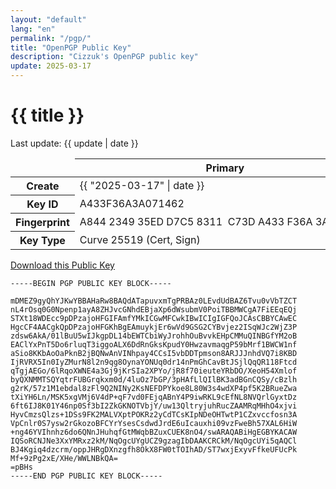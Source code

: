 ```yaml
---
layout: "default"
lang: "en"
permalink: "/pgp/"
title: "OpenPGP Public Key"
description: "Cizzuk's OpenPGP public key"
update: 2025-03-17
---
```


# {{ title }}

Last update: {{ update | date }}

<table>
  <thead>
  <tr>
    <td></td>
    <th>Primary</th>
    <th>Sub</th>
  </tr>
  </thead>
  <tr>
    <th>Create</th>
  <td>{{ "2025-03-17" | date }}</td>
  <td>{{ "2025-03-17" | date }}</td>
  </tr>
  <tr>
    <th>Key ID</th>
    <td>A433F36A3A071462</td>
    <td>E7930483B159E7C0</td>
  </tr>
  <tr>
    <th>Fingerprint</th>
    <td>A844 2349 35ED D7C5 8311  C73D A433 F36A 3A07 1462</td>
    <td>36DB 6F30 50E9 D0F6 2EA4  0489 E793 0483 B159 E7C0</td>
  </tr>
  <tr>
    <th>Key Type</th>
    <td>Curve 25519 (Cert, Sign)</td>
    <td>RSA-4096 (Enc)</td>
  </tr>
</table>

[Download this Public Key](/assets/pgp/A844234935EDD7C58311C73DA433F36A3A071462.asc)

```plaintext
-----BEGIN PGP PUBLIC KEY BLOCK-----

mDMEZ9gyQhYJKwYBBAHaRw8BAQdATapuvxmTgPRBAz0LEvdUdBAZ6Tvu0vVbTZCT
nL4rOsq0G0Npenp1ayA8ZHJvcGNhdEBjaXp6dWsubmV0PoiTBBMWCgA7FiEEqEQj
STXt18WDEcc9pDPzajoHFGIFAmfYMkICGwMFCwkIBwICIgIGFQoJCAsCBBYCAwEC
HgcCF4AACgkQpDPzajoHFGKhBgEAmuykjEr6wVd9GSG2CYBvjez2ISqWJc2WjZ3P
zdsw6AkA/01lBuU5wIJkgpDL14bEWTCbiWyJrohhOuBvvkEHpCMMuQINBGfYM2oB
EAClYxPnT5Do6rluqT3iggoALX6DdRnGksKpudY0HwzavmaqgP59bMrf1BWCW1nf
aSio8KKbAoOaPknB2jBQNwAnVINhpay4CCsI5vbDDTpmson8ARJJJnhdVQ7i8KBD
IjRVRX5In0IyZMurN8l2n9qg8OynaYONUq0dr14nPmGhCavBtJSjlQqQR118Ftcd
qTgjAEGo/6lRqoXWNE4a3Gj9jKrSIa2XPYo/jR8f70ieuteYRbDO/XeoH54Xmlof
byQXNMMTSQYqtrFUBGrqkxm0d/4luOz7bGP/3pHAfLlQIlBK3adBGnCQSy/cBzlh
g2rK/57z1M1ebdal8zFl9Q2NINy2KsNEFDPYkoe8L80W3s4wdXP4pf5K2BRueZwa
tXiYH6Ln/MSK5xgVMj6V4dP+qF7vd0FEjqABnY4P9iwRKL9cEfNL8NVQrlGyxtDz
6ft6IJ8K01Y46np0Sf3bI2ZkGKNOTVbjY/uw13QltryjuhRucZAAMRqMHhO4xjvi
HyvCmzsQlzs+1DSs9FK2MALVXptPOKRz2yCdTCsKIpNDeOHTwtP1CZxvccfosn3A
VpCnlr0S7ysw2rGkozoBFCYrYsesCsdwdJrdE6uIcauxhi09vzFweBh57XAL6HiW
+ng46YVIhnhz6do6QNnJHuhqfGtMWqbBZuxCUEK8nO4/swARAQABiHgEGBYKACAW
IQSoRCNJNe3XxYMRxz2kM/NqOgcUYgUCZ9gzagIbDAAKCRCkM/NqOgcUYi5qAQCl
BJ4Kgiq4dzcrm/oppJHRgDXnzgfh8OkX8FW0tTOIhAD/ST7wxjExyvFfkeUFUcPk
Mf+9zPg2xE/XHe/WWLNBkQA=
=pBHs
-----END PGP PUBLIC KEY BLOCK-----
```
